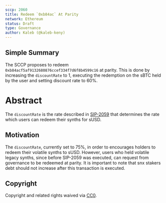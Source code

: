 ```yaml
---
sccp: 2060
title: Redeem `0xb84ac` At Parity
network: Ethereum
status: Draft
type: Governance
author: Kaleb (@kaleb-keny)
---
```


## Simple Summary

The SCCP proposes to redeem `0xb84acf5af9132680876ccef334f7d6f8b4599c16` at parity. This is done by increasing the `discountRate` to 1, executing the redemption on the sBTC held by the user and setting discount rate to 60%. 

# Abstract

The `discountRate` is the rate described in [SIP-2059](https://sips.synthetix.io/sips/sip-2059/) that determines the rate which users can redeem their synths for sUSD.

## Motivation

The `discountRate`, currently set to 75%, in order to encourages holders to redeem their volatile synths to sUSD. However, users who held volatile legacy synths, since before SIP-2059 was executed, can request from governance to be redeemed at parity. It is important to note that snx stakers debt should not increase after this transaction is executed.

## Copyright

Copyright and related rights waived via [CC0](https://creativecommons.org/publicdomain/zero/1.0/).
